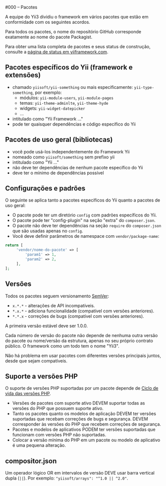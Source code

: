 #000 – Pacotes

A equipe do Yii3 dividiu o framework em vários pacotes que estão em conformidade com os seguintes acordos.

Para todos os pacotes, o nome do repositório GitHub corresponde exatamente ao nome do pacote Packagist.

Para obter uma lista completa de pacotes e seus status de construção,
consulte a [página de status em yiiframework.com](https://www.yiiframework.com/status/3.0).

## Pacotes específicos do Yii (framework e extensões)
    
- chamado `yiisoft/yii-something` ou mais especificamente: `yii-type-something`, por exemplo:
     - módulos: `yii-module-users`, `yii-module-pages`
     - temas: `yii-theme-adminlte`, `yii-theme-hyde`
     - widgets: `yii-widget-datepicker`
     - ...
- intitulado como "Yii Framework ..."
- pode ter quaisquer dependências e código específico do Yii

## Pacotes de uso geral (bibliotecas)
  
- você pode usá-los independentemente do Framework Yii
- nomeado como `yiisoft/something` sem prefixo yii
- intitulado como "Yii ..."
- não deve ter dependências de nenhum pacote específico do Yii
- deve ter o mínimo de dependências possível

## Configurações e padrões

O seguinte se aplica tanto a pacotes específicos do Yii quanto a pacotes de uso geral:

- O pacote pode ter um diretório `config` com padrões específicos do Yii.
- O pacote pode ter "config-plugin" na seção "extra" do `composer.json`.
- O pacote não deve ter dependências na seção `require` do `composer.json` que são usadas apenas no `config`.
- Você deve definir parâmetros de namespace com `vendor/package-name`:

```php
return [
     'vendor/nome-do-pacote' => [
         'param1' => 1,
         'param2' => 2,
     ],
];
```
  
## Versões

Todos os pacotes seguem versionamento [SemVer](https://semver.org/):

- `x.*.*` - alterações de API incompatíveis.
- `*.x.*` - adiciona funcionalidade (compatível com versões anteriores).
- `*.*.x` - correções de bugs (compatível com versões anteriores).

A primeira versão estável deve ser 1.0.0.

Cada número de versão do pacote não depende de nenhuma outra versão do pacote ou nome/versão da estrutura, apenas no seu próprio contrato público.
O framework como um todo tem o nome "Yii3".

Não há problema em usar pacotes com diferentes versões principais juntos, desde que sejam compatíveis.

## Suporte a versões PHP

O suporte de versões PHP suportadas por um pacote depende de
[Ciclo de vida das versões PHP](https://www.php.net/supported-versions.php).

- Versões de pacotes com suporte ativo DEVEM suportar todas as versões do PHP que possuem suporte ativo.
- Tanto os pacotes quanto os modelos de aplicação DEVEM ter versões suportadas que recebam correções de bugs e segurança.
   DEVEM corresponder às versões do PHP que recebem correções de segurança.
- Pacotes e modelos de aplicativos PODEM ter versões suportadas que funcionam com versões PHP não suportadas.
- Colocar a versão mínima do PHP em um pacote ou modelo de aplicativo é uma pequena alteração.

## compositor.json

Um operador lógico OR em intervalos de versão DEVE usar barra vertical dupla (`||`). Por exemplo: `"yiisoft/arrays": "^1.0 || ^2.0"`.